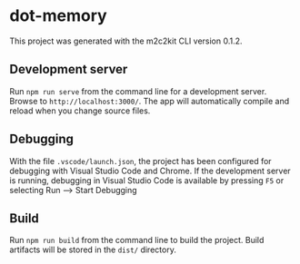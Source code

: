# dot-memory

This project was generated with the m2c2kit CLI version 0.1.2.

## Development server

Run `npm run serve` from the command line for a development server. Browse to `http://localhost:3000/`. The app will automatically compile and reload when you change source files.

## Debugging

With the file `.vscode/launch.json`, the project has been configured for debugging with Visual Studio Code and Chrome. If the development server is running, debugging in Visual Studio Code is available by pressing `F5` or selecting Run --> Start Debugging

## Build

Run `npm run build` from the command line to build the project. Build artifacts will be stored in the `dist/` directory.
